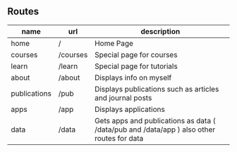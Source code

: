## Routes

name | url | description
-----|-----|--------
home | /   | Home Page
courses | /courses | Special page for courses
learn | /learn | Special page for tutorials
about | /about | Displays info on myself
publications | /pub | Displays publications such as articles and journal posts
apps | /app | Displays applications
data | /data | Gets apps and publications as data ( /data/pub and /data/app ) also other routes for data